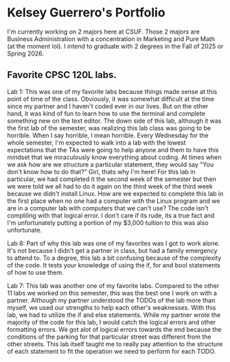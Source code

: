 # Kelsey Guerrero's Portfolio

I'm currently working on 2 majors here at CSUF. Those 2 majors are Business Administration with a concentration in Marketing and Pure Math (at the moment lol).
I intend to graduate with 2 degrees in the Fall of 2025 or Spring 2026.

## Favorite CPSC 120L labs.

Lab 1:
This was one of my favorite labs because things made sense at this point of time of the class. Obviously, it was somewhat difficult at the time since my partner and I haven't coded ever in our lives. But on the other hand, it was kind of fun to learn how to use the terminal and complete something new on the text editor. The down side of this lab, although it was the first lab of the semester, was realizing this lab class was going to be horrible.
When I say horrible, I mean horrible. Every Wednesday for the whole semester, I'm expected to walk into a lab with the lowest expectations that the TAs were going to help anyone and them to have this mindset that we miraculously know everything about coding. At times when we ask how are we structure a particular statement, they would say "You don't know how to do that?" Girl, thats why I'm here! For this lab in particular, we had completed it the second week of the semester but then we were told we all had to do it again on the third week of the third week because we didn't install Linux. How are we expected to complete this lab in the first place when no one had a computer with the Linux program and we are in a computer lab with computers that we can't use? The code isn't compliling with that logical error. I don't care if its rude, its a true fact and I'm unfortunately putting a portion of my $3,000 tuition to this was also unfortunate.

Lab 8:
Part of why this lab was one of my favorites was I got to work alone. It's not because I didn't get a partner in class, but had a family emergency to attend to. To a degree, this lab a bit confusing because of the complexity of the code. It tests your knowledge of using the if, for and bool statements of how to use them.

Lab 7:
This lab was another one of my favorite labs. Compared to the other 11 labs we worked on this semester, this was the best one I work on with a partner. Although my partner understood the TODOs of the lab more than myself, we used our strengths to help each other's weaknesses. With this lab, we had to utilize the if and else statements. While my partner wrote the majority of the code for this lab, I would catch the logical errors and other formatting errors. We got alot of logical errors towards the end because the conditions of the parking for that particular street was different from the other streets. This lab itself taught me to really pay attention to the structure of each statement to fit the operation we need to perform for each TODO.